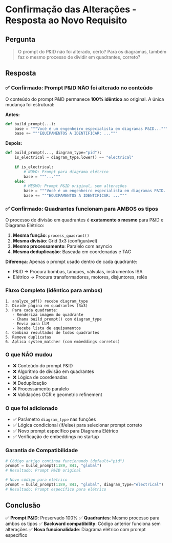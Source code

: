 # Confirmação das Alterações - Resposta ao Novo Requisito

## Pergunta
> O prompt do P&ID não foi alterado, certo? Para os diagramas, também faz o mesmo processo de dividir em quadrantes, correto?

## Resposta

### ✅ Confirmado: Prompt P&ID NÃO foi alterado no conteúdo

O conteúdo do prompt P&ID permanece **100% idêntico** ao original. A única mudança foi estrutural:

**Antes:**
```python
def build_prompt(...):
    base = """Você é um engenheiro especialista em diagramas P&ID..."""
    base += """EQUIPAMENTOS A IDENTIFICAR: ..."""
```

**Depois:**
```python
def build_prompt(..., diagram_type="pid"):
    is_electrical = diagram_type.lower() == "electrical"
    
    if is_electrical:
        # NOVO: Prompt para diagrama elétrico
        base = """..."""
    else:
        # MESMO: Prompt P&ID original, sem alterações
        base = """Você é um engenheiro especialista em diagramas P&ID..."""
        base += """EQUIPAMENTOS A IDENTIFICAR: ..."""
```

### ✅ Confirmado: Quadrantes funcionam para AMBOS os tipos

O processo de divisão em quadrantes é **exatamente o mesmo** para P&ID e Diagrama Elétrico:

1. **Mesma função**: `process_quadrant()`
2. **Mesma divisão**: Grid 3x3 (configurável)
3. **Mesmo processamento**: Paralelo com asyncio
4. **Mesma deduplicação**: Baseada em coordenadas e TAG

**Diferença**: Apenas o prompt usado dentro de cada quadrante:
- P&ID → Procura bombas, tanques, válvulas, instrumentos ISA
- Elétrico → Procura transformadores, motores, disjuntores, relés

### Fluxo Completo (idêntico para ambos)

```
1. analyze_pdf() recebe diagram_type
2. Divide página em quadrantes (3x3)
3. Para cada quadrante:
   - Renderiza imagem do quadrante
   - Chama build_prompt() com diagram_type
   - Envia para LLM
   - Recebe lista de equipamentos
4. Combina resultados de todos quadrantes
5. Remove duplicatas
6. Aplica system_matcher (com embeddings corretos)
```

### O que NÃO mudou

- ❌ Conteúdo do prompt P&ID
- ❌ Algoritmo de divisão em quadrantes
- ❌ Lógica de coordenadas
- ❌ Deduplicação
- ❌ Processamento paralelo
- ❌ Validações OCR e geometric refinement

### O que foi adicionado

- ✅ Parâmetro `diagram_type` nas funções
- ✅ Lógica condicional (if/else) para selecionar prompt correto
- ✅ Novo prompt específico para Diagrama Elétrico
- ✅ Verificação de embeddings no startup

### Garantia de Compatibilidade

```python
# Código antigo continua funcionando (default="pid")
prompt = build_prompt(1189, 841, "global")
# Resultado: Prompt P&ID original

# Novo código para elétrico
prompt = build_prompt(1189, 841, "global", diagram_type="electrical")
# Resultado: Prompt específico para elétrico
```

## Conclusão

✅ **Prompt P&ID**: Preservado 100%
✅ **Quadrantes**: Mesmo processo para ambos os tipos
✅ **Backward compatibility**: Código anterior funciona sem alterações
✅ **Nova funcionalidade**: Diagrama elétrico com prompt específico
